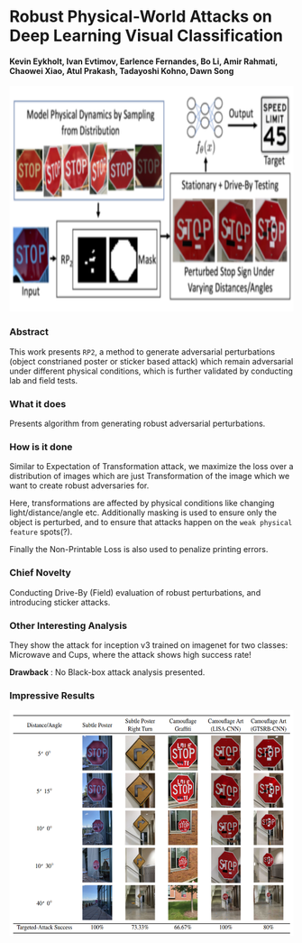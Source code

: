 # Robust Physical-World Attacks on Deep Learning Visual Classification

#### Kevin Eykholt, Ivan Evtimov, Earlence Fernandes, Bo Li, Amir Rahmati, Chaowei Xiao, Atul Prakash, Tadayoshi Kohno, Dawn Song


<p align="center">
  <img src="img/phy_attack.png" height="400" title="Roboust Physical World Attack">
</p>

### Abstract

This work presents `RP2`, a method to generate adversarial perturbations (object constrianed poster or sticker based attack) which remain adversarial under different physical conditions, which is further validated by conducting lab and field tests.

### What it does

Presents algorithm from generating robust adversarial perturbations.

### How is it done

Similar to Expectation of Transformation attack, we maximize the loss over a distribution of images which are just Transformation of the image which we want to create robust adversaries for. 

Here, transformations are affected by physical conditions like changing light/distance/angle etc. Additionally masking is used to ensure only the object is perturbed, and to ensure that attacks happen on the `weak physical feature` spots(?).

Finally the Non-Printable Loss is also used to penalize printing errors. 

### Chief Novelty

Conducting Drive-By (Field) evaluation of robust perturbations, and introducing sticker attacks. 

### Other Interesting Analysis

They show the attack for inception v3 trained on imagenet for two classes: Microwave and Cups, where the attack shows high success rate!

**Drawback** : No Black-box attack analysis presented. 


### Impressive Results


<p align="center">
  <img src="img/phy_attack_results.png" height="400" title="Roboust Physical World Attack Results">
</p>
